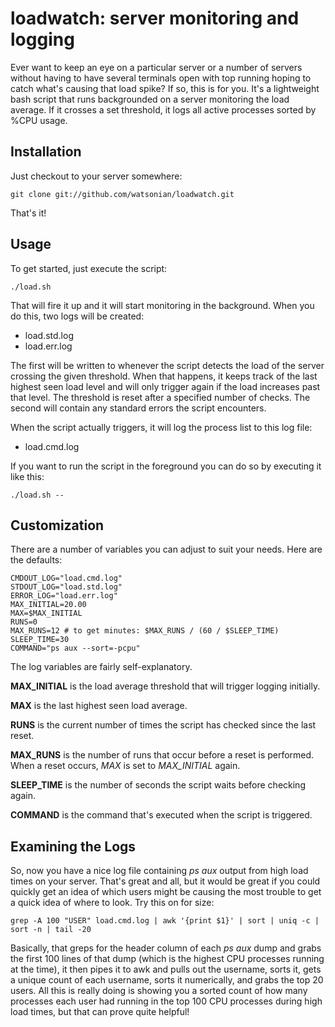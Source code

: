 # loadwatch: server monitoring and logging

Ever want to keep an eye on a particular server or a number of servers without having to have several terminals open with top running hoping to catch what's causing that load spike? If so, this is for you. It's a lightweight bash script that runs backgrounded on a server monitoring the load average. If it crosses a set threshold, it logs all active processes sorted by %CPU usage.

## Installation

Just checkout to your server somewhere:

    git clone git://github.com/watsonian/loadwatch.git

That's it!

## Usage

To get started, just execute the script:

    ./load.sh

That will fire it up and it will start monitoring in the background. When you do this, two logs will be created:

* load.std.log
* load.err.log

The first will be written to whenever the script detects the load of the server crossing the given threshold. When that happens, it keeps track of the last highest seen load level and will only trigger again if the load increases past that level. The threshold is reset after a specified number of checks. The second will contain any standard errors the script encounters.

When the script actually triggers, it will log the process list to this log file:

* load.cmd.log

If you want to run the script in the foreground you can do so by executing it like this:

    ./load.sh --

## Customization

There are a number of variables you can adjust to suit your needs. Here are the defaults:

    CMDOUT_LOG="load.cmd.log"
    STDOUT_LOG="load.std.log"
    ERROR_LOG="load.err.log"
    MAX_INITIAL=20.00
    MAX=$MAX_INITIAL
    RUNS=0
    MAX_RUNS=12 # to get minutes: $MAX_RUNS / (60 / $SLEEP_TIME)
    SLEEP_TIME=30
    COMMAND="ps aux --sort=-pcpu"

The log variables are fairly self-explanatory.

**MAX_INITIAL** is the load average threshold that will trigger logging initially.

**MAX** is the last highest seen load average.

**RUNS** is the current number of times the script has checked since the last reset.

**MAX_RUNS** is the number of runs that occur before a reset is performed. When a reset occurs, *MAX* is set to *MAX_INITIAL* again.

**SLEEP_TIME** is the number of seconds the script waits before checking again.

**COMMAND** is the command that's executed when the script is triggered.

## Examining the Logs

So, now you have a nice log file containing *ps aux* output from high load times on your server. That's great and all, but it would be great if you could quickly get an idea of which users might be causing the most trouble to get a quick idea of where to look. Try this on for size:

    grep -A 100 "USER" load.cmd.log | awk '{print $1}' | sort | uniq -c | sort -n | tail -20

Basically, that greps for the header column of each *ps aux* dump and grabs the first 100 lines of that dump (which is the highest CPU processes running at the time), it then pipes it to awk and pulls out the username, sorts it, gets a unique count of each username, sorts it numerically, and grabs the top 20 users. All this is really doing is showing you a sorted count of how many processes each user had running in the top 100 CPU processes during high load times, but that can prove quite helpful!